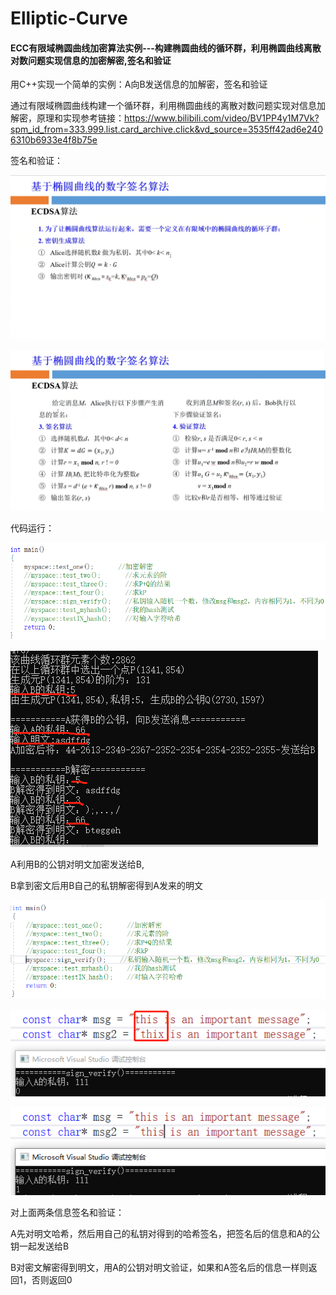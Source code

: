 # Elliptic-Curve
#### ECC有限域椭圆曲线加密算法实例---构建椭圆曲线的循环群，利用椭圆曲线离散对数问题实现信息的加密解密,签名和验证

用C++实现一个简单的实例：A向B发送信息的加解密，签名和验证

通过有限域椭圆曲线构建一个循环群，利用椭圆曲线的离散对数问题实现对信息加解密，原理和实现参考链接：https://www.bilibili.com/video/BV1PP4y1M7Vk?spm_id_from=333.999.list.card_archive.click&vd_source=3535ff42ad6e2406310b6933e4f8b75e

签名和验证：

![图片1](./image/图片1.png)

![图片2](./image/图片2.png)

代码运行：

![image-20220906134358452](./image/image-20220906134358452.png)

![image-20220906134534351](./image/image-20220906134534351.png)

A利用B的公钥对明文加密发送给B,

B拿到密文后用B自己的私钥解密得到A发来的明文

![image-20220906134856399](./image/image-20220906134856399.png)

![image-20220906141008719](image/image-20220906141008719.png)

![image-20220906140830084](./image/image-20220906140830084.png)

对上面两条信息签名和验证：

A先对明文哈希，然后用自己的私钥对得到的哈希签名，把签名后的信息和A的公钥一起发送给B

B对密文解密得到明文，用A的公钥对明文验证，如果和A签名后的信息一样则返回1，否则返回0
